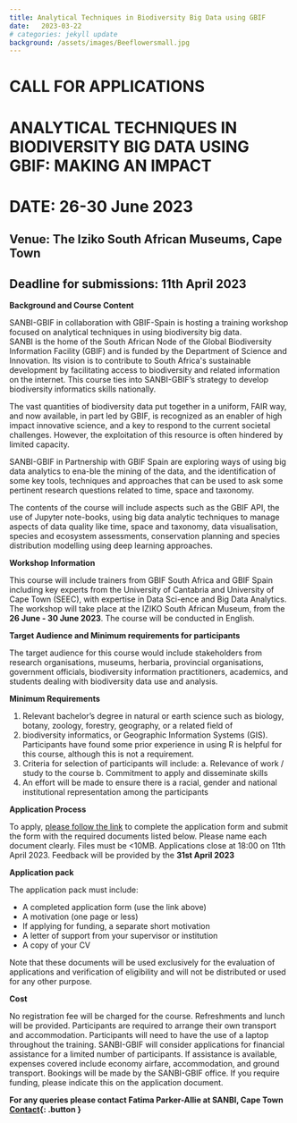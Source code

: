 ```yaml
---
title: Analytical Techniques in Biodiversity Big Data using GBIF
date:   2023-03-22
# categories: jekyll update
background: /assets/images/Beeflowersmall.jpg
---
```


# CALL FOR APPLICATIONS

# ANALYTICAL TECHNIQUES IN BIODIVERSITY BIG DATA USING GBIF: MAKING AN IMPACT

# DATE: 26-30 June 2023

## Venue: The Iziko South African Museums, Cape Town

## Deadline for submissions: 11th April 2023

**Background and Course Content**

SANBI-GBIF in collaboration with GBIF-Spain is hosting a training workshop focused on analytical techniques in using biodiversity big data.  
SANBI is the home of the South African Node of the Global Biodiversity Information Facility (GBIF) and is funded by the Department of 
Science and Innovation.  Its vision is to contribute to South Africa's sustainable development by facilitating access to biodiversity and
related information on the internet.  This course ties into SANBI-GBIF’s strategy to develop biodiversity informatics skills nationally.

The vast quantities of biodiversity data put together in a uniform, FAIR way, and now available, in part led by GBIF, is recognized as
an enabler of high impact innovative science, and a key to respond to the current societal challenges. However, the exploitation of this
resource is often hindered by limited capacity. 

SANBI-GBIF in Partnership with GBIF Spain are exploring ways of using big data analytics to ena-ble the mining of the data, and the
identification of some key tools, techniques and approaches that can be used to ask some pertinent research questions related to time, space and taxonomy.

The contents of the course will include aspects such as the GBIF API, the use of Jupyter note-books, using big data analytic techniques 
to manage aspects of data quality like time, space and taxonomy, data visualisation, species and ecosystem assessments, conservation planning 
and species distribution modelling using deep learning approaches.

**Workshop Information**

This course will include trainers from GBIF South Africa and GBIF Spain including key experts from the University 
of Cantabria and University of Cape Town (SEEC), with expertise in Data Sci-ence and Big Data Analytics. 
The workshop will take place at the IZIKO South African Museum, from the **26 June - 30 June 2023**. 
The course will be conducted in English. 

**Target Audience and Minimum requirements for participants**

The target audience for this course would include stakeholders from research organisations, museums, herbaria, provincial organisations,
government officials, biodiversity information practitioners, academics, and students dealing with biodiversity data use and analysis.

**Minimum Requirements**

1.	Relevant bachelor’s degree in natural or earth science such as biology, botany, zoology, forestry, geography, or a related field of 
2.	biodiversity informatics, or Geographic Information Systems (GIS).  Participants have found some prior experience in using R is helpful for this course, although this is not a requirement. 
3.	Criteria for selection of participants will include:
a.	Relevance of work / study to the course
b.	Commitment to apply and disseminate skills
3.	An effort will be made to ensure there is a racial, gender and national institutional representation among the participants

**Application Process**

To apply, [please follow the link](https://docs.google.com/forms/d/e/1FAIpQLScyQjUFNyZnluh7BgGX1ykcVWmDrhOVrUKpXMLKlp4xcqkvaw/viewform)
to complete the application form and submit the form with the required documents listed below. Please name each document clearly. 
Files must be <10MB. Applications close at 18:00 on 11th April 2023.  Feedback will be provided by the **31st April 2023**


**Application pack**

The application pack must include:
*	A completed application form (use the link above)
*	A motivation (one page or less)
*	If applying for funding, a separate short motivation
*	A letter of support from your supervisor or institution
*	A copy of your CV 

Note that these documents will be used exclusively for the evaluation of applications and verification of eligibility and will not be distributed 
or used for any other purpose. 

**Cost**

No registration fee will be charged for the course.  Refreshments and lunch will be provided. Participants are required to arrange their own transport and accommodation. Participants will need to have the use of a laptop throughout the training.  SANBI-GBIF will consider applications for financial
assistance for a limited number of participants.  If assistance is available, expenses covered include economy airfare, accommodation, and ground transport. 
Bookings will be made by the SANBI-GBIF office.  If you require funding, please indicate this on the application document.

**For any queries please contact Fatima Parker-Allie at SANBI, Cape Town [Contact](mailto:f.parker@sanbi.org.za){: .button }**
